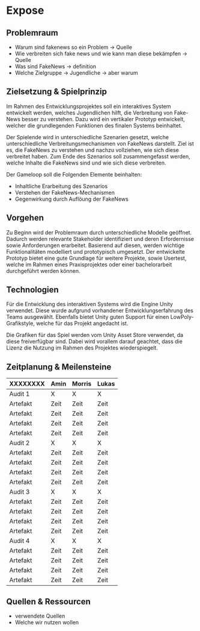 # Expose

## Problemraum

+ Warum sind fakenews so ein Problem -> Quelle
+ Wie verbreiten sich fake news und wie kann man diese bekämpfen -> Quelle
+ Was sind FakeNews -> definition 
+ Welche Zielgruppe -> Jugendliche -> aber warum 

## Zielsetzung & Spielprinzip

Im Rahmen des Entwicklungsprojektes soll ein interaktives System entwickelt werden, welches Jugendlichen hilft, die Verbreitung von Fake-News besser zu verstehen. Dazu wird ein vertikaler Prototyp entwickelt, welcher die grundlegenden Funktionen des finalen Systems beinhaltet.

Der Spielende wird in unterschiedliche Szenarien gesetzt, welche unterschiedliche Verbreitungsmechanismen von FakeNews darstellt. Ziel ist es, die FakeNews zu verstehen und nachzu vollziehen, wie sich diese verbreitet haben. Zum Ende des Szenarios soll zusammengefasst werden, welche Inhalte die FakeNews sind und wie sich diese verbreiten.

Der Gameloop soll die Folgenden Elemente beinhalten:
+ Inhaltliche Erarbeitung des Szenarios
+ Verstehen der FakeNews-Mechanismen
+ Gegenwirkung durch Auflöung der FakeNews

## Vorgehen

Zu Beginn wird der Problemraum durch unterschiedliche Modelle geöffnet. Dadurch werden relevante Stakeholder identifiziert und deren Erfordernisse sowie Anforderungen erarbeitet. Basierend auf diesen, werden wichtige Funktionalitäten modelliert und prototypisch umgesetzt.
Der entwickelte Prototyp bietet eine gute Grundlage für weitere Projekte, sowie Usertest, welche im Rahmen eines Praxisprojektes oder einer bachelorarbeit durchgeführt werden können.

## Technologien

Für die Entwicklung des interaktiven Systems wird die Engine Unity verwendet. Diese wurde aufgrund vorhandener Entwicklungserfahrung des Teams ausgewählt. Ebenfalls bietet Unity guten Support für einen LowPoly-Grafikstyle, welche für das Projekt angedacht ist.

Die Grafiken für das Spiel werden vom Unity Asset Store verwendet, da diese freiverfügbar sind. Dabei wird vorallem darauf geachtet, dass die Lizenz die Nutzung im Rahmen des Projektes wiederspiegelt.

## Zeitplanung & Meilensteine

XXXXXXXX | Amin | Morris | Lukas
-------- | -------- | -------- | --------
Audit 1  | X  | X   | X
Artefakt   | Zeit   | Zeit   | Zeit
Artefakt   | Zeit   | Zeit   | Zeit
Artefakt   | Zeit   | Zeit   | Zeit
Artefakt   | Zeit   | Zeit   | Zeit
Audit 2  | X  | X   | X
Artefakt   | Zeit   | Zeit   | Zeit
Artefakt   | Zeit   | Zeit   | Zeit
Artefakt   | Zeit   | Zeit   | Zeit
Artefakt   | Zeit   | Zeit   | Zeit
Audit 3 | X  | X   | X
Artefakt   | Zeit   | Zeit   | Zeit
Artefakt   | Zeit   | Zeit   | Zeit
Artefakt   | Zeit   | Zeit   | Zeit
Artefakt   | Zeit   | Zeit   | Zeit
Audit 4  | X  | X   | X
Artefakt   | Zeit   | Zeit   | Zeit
Artefakt   | Zeit   | Zeit   | Zeit
Artefakt   | Zeit   | Zeit   | Zeit
Artefakt   | Zeit   | Zeit   | Zeit


## Quellen & Ressourcen

+ verwendete Quellen
+ Welche wir nutzen wollen
